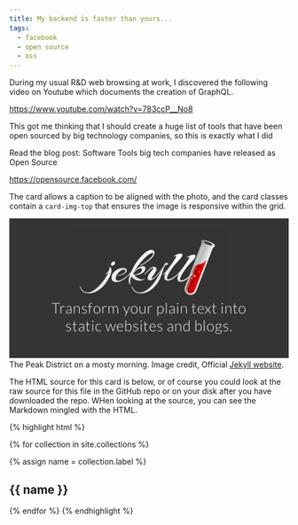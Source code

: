 ```yaml
---
title: My backend is faster than yours...
tags:
  - facebook
  - open source
  - oss
---
```


During my usual R&D web browsing at work, I discovered the following video on Youtube which documents the creation of GraphQL. 

https://www.youtube.com/watch?v=783ccP__No8

This got me thinking that I should create a huge list of tools that have been open sourced by big technology companies, so this is exactly what I did

Read the blog post: Software Tools big tech companies have released as Open Source


https://opensource.facebook.com/


<!--more-->

The card allows a caption to be aligned with the photo, and the card classes contain a `card-img-top` that ensures the image is responsive within the grid.

<div class="card mb-3">
    <img class="card-img-top" src="/static/img/jekyll-logo.png" />
    <div class="card-body bg-light">
        <div class="card-text">
            The Peak District on a mosty morning. Image credit, Official <a href="https://jekyllrb.com/">Jekyll website</a>.
        </div>
    </div>
</div>

The HTML source for this card is below, or of course you could look at the raw source for this file in the GitHub repo or on your disk after you have downloaded the repo. WHen looking at the source, you can see the Markdown mingled with the HTML.

{% highlight html %}

{% for collection in site.collections %}

  {% assign name = collection.label %}

  <section>
    <h1>{{ name }}</h1>
   
  </section>

{% endfor %}
{% endhighlight %}